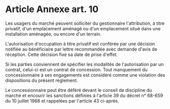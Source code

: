 # Article Annexe art. 10

Les usagers du marché peuvent solliciter du gestionnaire l'attribution, à titre privatif, d'un emplacement aménagé ou d'un emplacement situé dans une installation aménagée, ou encore d'un terrain.

L'autorisation d'occupation à titre privatif est conférée par une décision notifiée au bénéficiaire par lettre recommandée avec demande d'avis de réception. Cette décision fixe sa date de prise d'effet.

Si les parties conviennent de spécifier les modalités de l'autorisation par un contrat, celui-ci est un contrat de concession. Tout manquement du concessionnaire à ses engagements est considéré comme une violation des dispositions du présent règlement.

Le concessionnaire peut être déféré devant le conseil de discipline du marché et encourir les sanctions définies à l'article 39 du décret n° 68-659 du 10 juillet 1968 et rappelées par l'article 43 ci-après.
